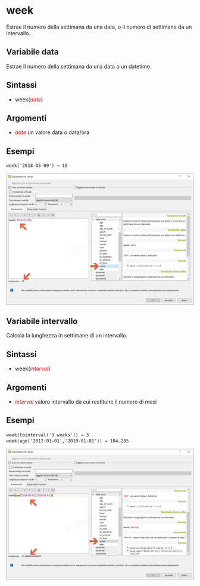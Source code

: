 # week

Estrae il numero della settimana da una data, o il numero di settimane da un intervallo.

## Variabile data

Estrae il numero della settimana da una data o un datetime.

## Sintassi

* week(_<span style="color:red;">date</span>_)

## Argomenti

* _<span style="color:red;">date</span>_ un valore data o data/ora

## Esempi
```
week('2018-05-09') → 19
```

![](/img/data_e_ora/week1.png)

## Variabile intervallo

Calcola la lunghezza in settimane di un intervallo.

## Sintassi

* week(_<span style="color:red;">interval</span>_)

## Argomenti

* _<span style="color:red;">interval</span>_ valore intervallo da cui restituire il numero di mesi

## Esempi
```
week(tointerval('3 weeks')) → 3
week(age('2012-01-01','2010-01-01')) → 104.285
```

![](/img/data_e_ora/week2.png)
